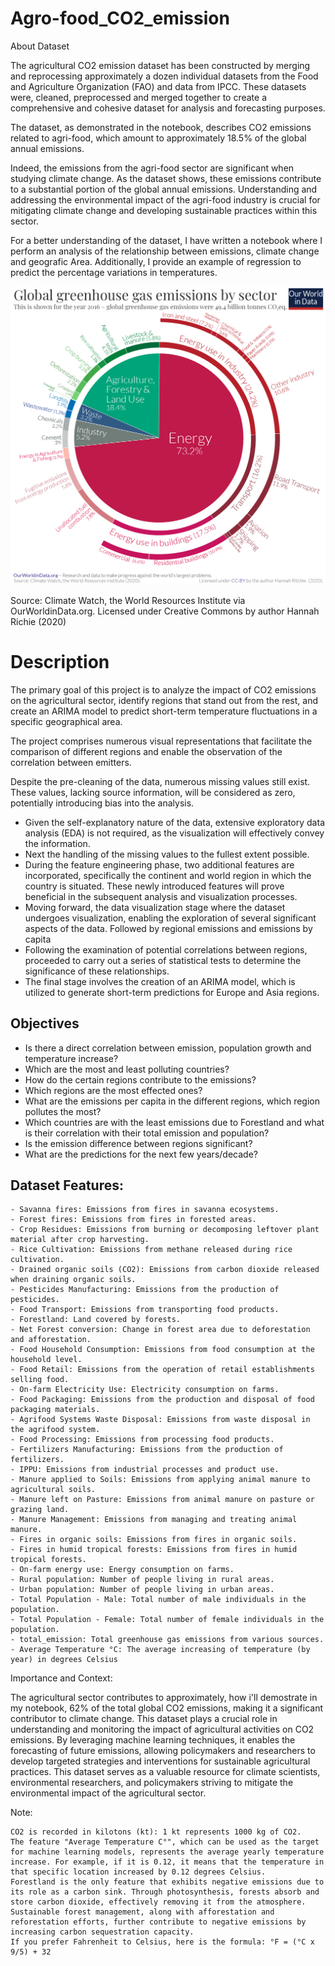 # Agro-food_CO2_emission
About Dataset

The agricultural CO2 emission dataset has been constructed by merging and reprocessing approximately a dozen individual datasets from the Food and Agriculture Organization (FAO) and data from IPCC. These datasets were, cleaned, preprocessed and merged together to create a comprehensive and cohesive dataset for analysis and forecasting purposes.

The dataset, as demonstrated in the notebook, describes CO2 emissions related to agri-food, which amount to approximately 18.5% of the global annual emissions.

Indeed, the emissions from the agri-food sector are significant when studying climate change. As the dataset shows, these emissions contribute to a substantial portion of the global annual emissions. Understanding and addressing the environmental impact of the agri-food industry is crucial for mitigating climate change and developing sustainable practices within this sector.

For a better understanding of the dataset, I have written a notebook where I perform an analysis of the relationship between emissions, climate change and geografic Area.
Additionally, I provide an example of regression to predict the percentage variations in temperatures.

<p></p>
<p align="center">
<img src= "Emissions-by-sector-pie-charts.png" width=600>
</p>

Source: Climate Watch, the World Resources Institute via OurWorldinData.org. Licensed under Creative Commons by author Hannah Richie (2020)

# Description

The primary goal of this project is to analyze the impact of CO2 emissions on the agricultural sector, identify regions that stand out from the rest, and create an ARIMA model to predict short-term temperature fluctuations in a specific geographical area.

The project comprises numerous visual representations that facilitate the comparison of different regions and enable the observation of the correlation between emitters.

Despite the pre-cleaning of the data, numerous missing values still exist. These values, lacking source information, will be considered as zero, potentially introducing bias into the analysis.

- Given the self-explanatory nature of the data, extensive exploratory data analysis (EDA) is not required, as the visualization will effectively convey the information.
- Next the handling of the missing values to the fullest extent possible.
- During the feature engineering phase, two additional features are incorporated, specifically the continent and world region in which the country is situated. These newly introduced features will prove beneficial in the subsequent analysis and visualization processes.
- Moving forward, the data visualization stage where the dataset undergoes visualization, enabling the exploration of several significant aspects of the data.
Followed by regional emissions and emissions by capita
- Following the examination of potential correlations between regions, proceeded to carry out a series of statistical tests to determine the significance of these relationships.
- The final stage involves the creation of an ARIMA model, which is utilized to generate short-term predictions for Europe and Asia regions.

## Objectives

- Is there a direct correlation between emission, population growth and temperature increase?
- Which are the most and least polluting countries?
- How do the certain regions contribute to the emissions?
- Which regions are the most effected ones?
- What are the emissions per capita in the different regions, which region pollutes the most?
- Which countries are with the least emissions due to Forestland and what is their correlation with their total emission and population?
- Is the emission difference between regions significant?
- What are the predictions for the next few years/decade?

## Dataset Features:

    - Savanna fires: Emissions from fires in savanna ecosystems.
    - Forest fires: Emissions from fires in forested areas.
    - Crop Residues: Emissions from burning or decomposing leftover plant material after crop harvesting.
    - Rice Cultivation: Emissions from methane released during rice cultivation.
    - Drained organic soils (CO2): Emissions from carbon dioxide released when draining organic soils.
    - Pesticides Manufacturing: Emissions from the production of pesticides.
    - Food Transport: Emissions from transporting food products.
    - Forestland: Land covered by forests.
    - Net Forest conversion: Change in forest area due to deforestation and afforestation.
    - Food Household Consumption: Emissions from food consumption at the household level.
    - Food Retail: Emissions from the operation of retail establishments selling food.
    - On-farm Electricity Use: Electricity consumption on farms.
    - Food Packaging: Emissions from the production and disposal of food packaging materials.
    - Agrifood Systems Waste Disposal: Emissions from waste disposal in the agrifood system.
    - Food Processing: Emissions from processing food products.
    - Fertilizers Manufacturing: Emissions from the production of fertilizers.
    - IPPU: Emissions from industrial processes and product use.
    - Manure applied to Soils: Emissions from applying animal manure to agricultural soils.
    - Manure left on Pasture: Emissions from animal manure on pasture or grazing land.
    - Manure Management: Emissions from managing and treating animal manure.
    - Fires in organic soils: Emissions from fires in organic soils.
    - Fires in humid tropical forests: Emissions from fires in humid tropical forests.
    - On-farm energy use: Energy consumption on farms.
    - Rural population: Number of people living in rural areas.
    - Urban population: Number of people living in urban areas.
    - Total Population - Male: Total number of male individuals in the population.
    - Total Population - Female: Total number of female individuals in the population.
    - total_emission: Total greenhouse gas emissions from various sources.
    - Average Temperature °C: The average increasing of temperature (by year) in degrees Celsius

Importance and Context:

The agricultural sector contributes to approximately, how i'll demostrate in my notebook, 62% of the total global CO2 emissions, making it a significant contributor to climate change. This dataset plays a crucial role in understanding and monitoring the impact of agricultural activities on CO2 emissions. By leveraging machine learning techniques, it enables the forecasting of future emissions, allowing policymakers and researchers to develop targeted strategies and interventions for sustainable agricultural practices. This dataset serves as a valuable resource for climate scientists, environmental researchers, and policymakers striving to mitigate the environmental impact of the agricultural sector.

Note:

    CO2 is recorded in kilotons (kt): 1 kt represents 1000 kg of CO2.
    The feature "Average Temperature C°", which can be used as the target for machine learning models, represents the average yearly temperature increase. For example, if it is 0.12, it means that the temperature in that specific location increased by 0.12 degrees Celsius.
    Forestland is the only feature that exhibits negative emissions due to its role as a carbon sink. Through photosynthesis, forests absorb and store carbon dioxide, effectively removing it from the atmosphere. Sustainable forest management, along with afforestation and reforestation efforts, further contribute to negative emissions by increasing carbon sequestration capacity.
    If you prefer Fahrenheit to Celsius, here is the formula: °F = (°C x 9/5) + 32
